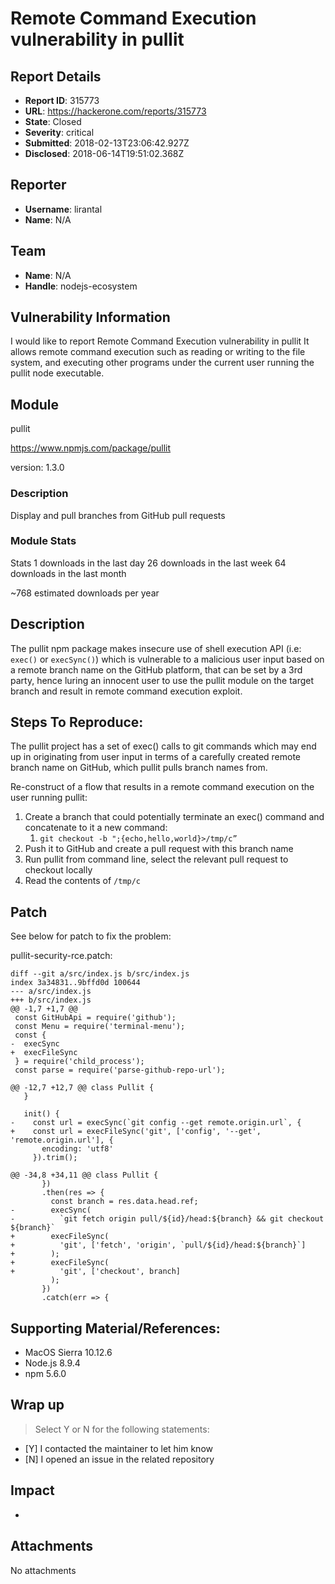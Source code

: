 # Remote Command Execution vulnerability in pullit

## Report Details
- **Report ID**: 315773
- **URL**: https://hackerone.com/reports/315773
- **State**: Closed
- **Severity**: critical
- **Submitted**: 2018-02-13T23:06:42.927Z
- **Disclosed**: 2018-06-14T19:51:02.368Z

## Reporter
- **Username**: lirantal
- **Name**: N/A

## Team
- **Name**: N/A
- **Handle**: nodejs-ecosystem

## Vulnerability Information
I would like to report Remote Command Execution vulnerability in pullit
It allows remote command execution such as reading or writing to the file system, and executing other programs under the current user running the pullit node executable.

## Module

pullit

https://www.npmjs.com/package/pullit

version: 1.3.0

### Description

Display and pull branches from GitHub pull requests

### Module Stats

Stats
1 downloads in the last day
26 downloads in the last week
64 downloads in the last month

~768 estimated downloads per year

## Description

The pullit npm package makes insecure use of shell execution API (i.e: `exec()` or `execSync()`) which is vulnerable to a malicious user input based on a remote branch name on the GitHub platform, that can be set by a 3rd party, hence luring an innocent user to use the pullit module on the target branch and result in remote command execution exploit.

## Steps To Reproduce:

The pullit project has a set of exec() calls to git commands which may end up in originating from user input in terms of a carefully created remote branch name on GitHub, which pullit pulls branch names from.

Re-construct of a flow that results in a remote command execution on the user running pullit: 
1. Create a branch that could potentially terminate an exec() command and concatenate to it a new command:
    1. `git checkout -b ";{echo,hello,world}>/tmp/c”`
2. Push it to GitHub and create a pull request with this branch name
3. Run pullit from command line, select the relevant pull request to checkout locally
4. Read the contents of `/tmp/c`

## Patch

See below for patch to fix the problem:

pullit-security-rce.patch:

```
diff --git a/src/index.js b/src/index.js
index 3a34831..9bffd0d 100644
--- a/src/index.js
+++ b/src/index.js
@@ -1,7 +1,7 @@
 const GitHubApi = require('github');
 const Menu = require('terminal-menu');
 const {
-  execSync
+  execFileSync
 } = require('child_process');
 const parse = require('parse-github-repo-url');
 
@@ -12,7 +12,7 @@ class Pullit {
   }
 
   init() {
-    const url = execSync(`git config --get remote.origin.url`, {
+    const url = execFileSync('git', ['config', '--get', 'remote.origin.url'], {
       encoding: 'utf8'
     }).trim();
 
@@ -34,8 +34,11 @@ class Pullit {
       })
       .then(res => {
         const branch = res.data.head.ref;
-        execSync(
-          `git fetch origin pull/${id}/head:${branch} && git checkout ${branch}`
+        execFileSync(
+          'git', ['fetch', 'origin', `pull/${id}/head:${branch}`]
+        );
+        execFileSync(
+          'git', ['checkout', branch]
         );
       })
       .catch(err => {
```

## Supporting Material/References:

- MacOS Sierra 10.12.6 
- Node.js 8.9.4
- npm 5.6.0

## Wrap up

> Select Y or N for the following statements:

- [Y] I contacted the maintainer to let him know
- [N] I opened an issue in the related repository

## Impact

-

## Attachments
No attachments
